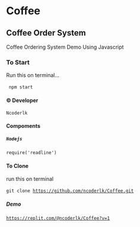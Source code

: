 # Coffee
## Coffee Order System<br>
Coffee Ordering System Demo Using Javascript
 ### To Start
 
 Run this on terminal...<br><br>
 <code>
 npm start
 </code>
 
 #### &copy; Developer
 <code>Ncoderlk</code>
 <br>
  #### Compoments
  ##### <code>Nodejs</code>
  <code>require('readline')</code>

#### To Clone
run this on terminal<br><br>
<code>git clone https://github.com/ncoderlk/Coffee.git</code>

##### Demo
<code>https://replit.com/@ncoderlk/Coffee?v=1</code>
